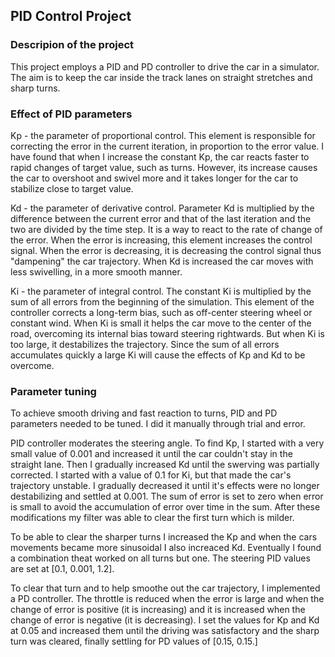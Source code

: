 ## PID Control Project

### Descripion of the project

This project employs a PID and PD controller to drive the car in a simulator. The aim is to keep the car inside the track lanes on straight stretches and sharp turns.

### Effect of PID parameters

Kp - the parameter of proportional control. This element is responsible for correcting the error in the current iteration, in proportion to the error value. I have found that when I increase the constant Kp, the car reacts faster to rapid changes of target value, such as turns. However, its increase causes the car to overshoot and swivel more and it takes longer for the car to stabilize close to target value.

Kd - the parameter of derivative control. Parameter Kd is multiplied by the difference between the current error and that of the last iteration and the two are divided by the time step. It is a way to react to the rate of change of the error. When the error is increasing, this element increases the control signal. When the error is decreasing, it is decreasing the control signal thus "dampening" the car trajectory. When Kd is increased the car moves with less swivelling, in a more smooth manner.

Ki - the parameter of integral control. The constant Ki is multiplied by the sum of all errors from the beginning of the simulation. This element of the controller corrects a long-term bias, such as off-center steering wheel or constant wind. When Ki is small it helps the car move to the center of the road, overcoming its internal bias toward steering rightwards. But when Ki is too large, it destabilizes the trajectory. Since the sum of all errors accumulates quickly a large Ki will cause the effects of Kp and Kd to be overcome.

### Parameter tuning

To achieve smooth driving and fast reaction to turns, PID and PD parameters needed to be tuned. I did it manually through trial and error. 

PID controller moderates the steering angle. To find Kp, I started with a very small value of 0.001 and increased it until the car couldn't stay in the straight lane. Then I gradually increased Kd until the swerving was partially corrected. I started with a value of 0.1 for Ki, but that made the car's trajectory unstable. I gradually decreased it until it's effects were no longer destabilizing and settled at 0.001. The sum of error is set to zero when error is small to avoid the accumulation of error over time in the sum. After these modifications my filter was able to clear the first turn which is milder.

To be able to clear the sharper turns I increased the Kp and when the cars movements became more sinusoidal I also increaced Kd. Eventually I found a combination theat worked on all turns but one. The steering PID values are set at [0.1, 0.001, 1.2].

To clear that turn and to help smoothe out the car trajectory, I implemented a PD controller. The throttle is reduced when the error is large and when the change of error is positive (it is increasing) and it is increased when the change of error is negative (it is decreasing). I set the values for Kp and Kd at 0.05 and increased them until the driving was satisfactory and the sharp turn was cleared, finally settling for PD values of [0.15, 0.15.]

